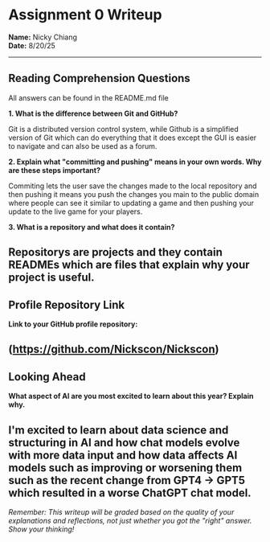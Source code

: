 # Assignment 0 Writeup

**Name:** Nicky Chiang  
**Date:** 8/20/25

---

## Reading Comprehension Questions
All answers can be found in the README.md file

**1. What is the difference between Git and GitHub?**

Git is a distributed version control system, while Github is a simplified version of Git which can do everything that it does except the GUI is easier to navigate and can also be used as a forum.

**2. Explain what "committing and pushing" means in your own words. Why are these steps important?**

Commiting lets the user save the changes made to the local repository and then pushing it means you push the changes you main to the public domain where people can see it similar to updating a game and then pushing your update to the live game for your players.

**3. What is a repository and what does it contain?**

Repositorys are projects and they contain READMEs which are files that explain why your project is useful.
---

## Profile Repository Link

**Link to your GitHub profile repository:** 

(https://github.com/Nickscon/Nickscon)
---

## Looking Ahead

**What aspect of AI are you most excited to learn about this year? Explain why.**

I'm excited to learn about data science and structuring in AI and how chat models evolve with more data input and how data affects AI models such as improving or worsening them such as the recent change from GPT4 -> GPT5 which resulted in a worse ChatGPT chat model.
---

*Remember: This writeup will be graded based on the quality of your explanations and reflections, not just whether you got the "right" answer. Show your thinking!*
